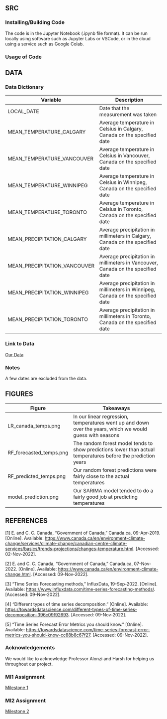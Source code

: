 ## SRC

### Installing/Building Code

The code is in the Jupyter Notebook (.ipynb file format). It can be run locally using software such as Jupyter Labs or VSCode, or in the cloud using a service such as Google Colab.

### Usage of Code



## DATA

### Data Dictionary
| Variable | Description |
| -------- | ----------- |
| LOCAL_DATE | Date that the measurement was taken |
| MEAN_TEMPERATURE_CALGARY | Average temperature in Celsius in Calgary, Canada on the specified date |
| MEAN_TEMPERATURE_VANCOUVER | Average temperature in Celsius in Vancouver, Canada on the specified date |
| MEAN_TEMPERATURE_WINNIPEG | Average temperature in Celsius in Winnipeg, Canada on the specified date |
| MEAN_TEMPERATURE_TORONTO | Average temperature in Celsius in Toronto, Canada on the specified date |
| MEAN_PRECIPITATION_CALGARY | Average precipitation in millimeters in Calgary, Canada on the specified date |
| MEAN_PRECIPITATION_VANCOUVER | Average precipitation in millimeters in Vancouver, Canada on the specified date |
| MEAN_PRECIPITATION_WINNIPEG | Average precipitation in millimeters in Winnipeg, Canada on the specified date |
| MEAN_PRECIPITATION_TORONTO | Average precipitation in millimeters in Toronto, Canada on the specified date |

### Link to Data
[Our Data](https://github.com/jnm9aba/DS4002Project3/tree/main/DATA)

### Notes
A few dates are excluded from the data.

## FIGURES
| Figure | Takeaways |
| -------- | ----------- |
| LR_canada_temps.png | In our linear regression, temperatures went up and down over the years, which we would guess with seasons |
| RF_forecasted_temps.png | The random forest model tends to show predictions lower than actual temperatures before the prediction years |
| RF_predicted_temps.png | Our random forest predictions were fairly close to the actual temperatures |
| model_prediction.png | Our SARIMA model tended to do a fairly good job at predicting temperatures |


## REFERENCES
[1] E. and C. C. Canada, “Government of Canada,” Canada.ca, 09-Apr-2019. [Online]. Available: https://www.canada.ca/en/environment-climate-change/services/climate-change/canadian-centre-climate-services/basics/trends-projections/changes-temperature.html. [Accessed: 02-Nov-2022].

[2] E. and C. C. Canada, “Government of Canada,” Canada.ca, 07-Nov-2022. [Online]. Available: https://www.canada.ca/en/environment-climate-change.html. [Accessed: 09-Nov-2022].

[3] “Time Series Forecasting methods,” InfluxData, 19-Sep-2022. [Online]. Available: https://www.influxdata.com/time-series-forecasting-methods/. [Accessed: 09-Nov-2022]. 

[4] “Different types of time series decomposition.” [Online]. Available: https://towardsdatascience.com/different-types-of-time-series-decomposition-396c09f92693. [Accessed: 09-Nov-2022]. 

[5] “Time Series Forecast Error Metrics you should know.” [Online]. Available: https://towardsdatascience.com/time-series-forecast-error-metrics-you-should-know-cc88b8c67f27. [Accessed: 09-Nov-2022]. 

### Acknowledgements
We would like to acknowledge Professor Alonzi and Harsh for helping us throughout our project. 

### MI1 Assignment
[Milestone 1](https://docs.google.com/document/d/1I1iGIr0NDgdUJvNL1CdqgkITHBegzS7AKfov62luD8E/edit?usp=sharing)

### MI2 Assignment
[Milestone 2](https://docs.google.com/document/d/1OdormW_93K9oRIQghBU97yLtYs5PTN0QwMcOz4kYsP0/edit?usp=sharing)


